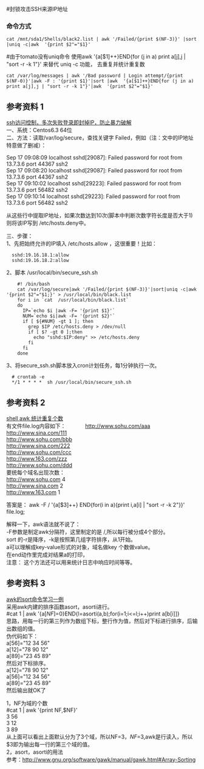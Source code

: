 #封锁攻击SSH来源IP地址

### 命令方式
       
    cat /mnt/sda1/Shells/black2.list | awk '/Failed/{print $(NF-3)}' |sort |uniq -c|awk  '{print $2"="$1}'  


  #由于tomato没有uniq命令 使用awk  '{a[$1]++}END{for (j in a) print a[j],j | "sort -r -k 1"}' 来替代 uniq -c 功能， 去重复并统计重复数

    cat /var/log/messages | awk '/Bad password | Login attempt/{print $(NF-0)}'|awk -F : '{print $1}'|sort |awk  '{a[$1]++}END{for (j in a) print a[j],j | "sort -r -k 1"}'|awk  '{print $2"="$1}'  
  
  
## 参考资料 1
[ssh访问控制，多次失败登录即封掉IP，防止暴力破解](http://www.cnblogs.com/panblack/p/secure_ssh_auto_block.html)          
一、系统：Centos6.3 64位   
二、方法：读取/var/log/secure，查找关键字 Failed，例如（注：文中的IP地址特意做了删减）：    
      
Sep 17 09:08:09 localhost sshd[29087]: Failed password for root from 13.7.3.6 port 44367 ssh2             
Sep 17 09:08:20 localhost sshd[29087]: Failed password for root from 13.7.3.6 port 44367 ssh2            
Sep 17 09:10:02 localhost sshd[29223]: Failed password for root from 13.7.3.6 port 56482 ssh2             
Sep 17 09:10:14 localhost sshd[29223]: Failed password for root from 13.7.3.6 port 56482 ssh2            
         
从这些行中提取IP地址，如果次数达到10次(脚本中判断次数字符长度是否大于1)则将该IP写到 /etc/hosts.deny中。          
          
三、步骤：         
1、先把始终允许的IP填入 /etc/hosts.allow ，这很重要！比如：    
   
      sshd:19.16.18.1:allow            
      sshd:19.16.18.2:allow                
2、脚本 /usr/local/bin/secure_ssh.sh             
                    
        #! /bin/bash
        cat /var/log/secure|awk '/Failed/{print $(NF-3)}'|sort|uniq -c|awk '{print $2"="$1;}' > /usr/local/bin/black.list
        for i in `cat  /usr/local/bin/black.list`
        do
          IP=`echo $i |awk -F= '{print $1}'`
          NUM=`echo $i|awk -F= '{print $2}'`
          if [ ${#NUM} -gt 1 ]; then
            grep $IP /etc/hosts.deny > /dev/null
            if [ $? -gt 0 ];then
              echo "sshd:$IP:deny" >> /etc/hosts.deny
            fi
          fi
        done
        
 3、将secure_ssh.sh脚本放入cron计划任务，每1分钟执行一次。           
       
      # crontab -e
      */1 * * * *  sh /usr/local/bin/secure_ssh.sh
      
## 参考资料 2   
[shell awk 统计重复个数](http://leichenlei.iteye.com/blog/1676649)                
有文件file.log内容如下：            
http://www.sohu.com/aaa        
http://www.sina.com/111                
http://www.sohu.com/bbb                
http://www.sina.com/222             
http://www.sohu.com/ccc           
http://www.163.com/zzz         
http://www.sohu.com/ddd           
要统每个域名出现次数：               
http://www.sohu.com 4               
http://www.sina.com 2                 
http://www.163.com 1              
              
答案是：  awk -F / '{a[$3]++} END{for(i in a){print i,a[i] | "sort -r -k 2"}}' file.log;             
            
解释一下，awk语法就不说了：            
-F参数是制定awk分隔符，这里制定的是 /,所以每行被分成4个部分。             
sort 的-r是降序，-k是按照第几组字符排序，从1开始。              
a可以理解成key-value形式的对象，域名做key 个数做value。            
在end动作里完成对结果a的打印，         
注意： 这个方法还可以用来统计日志中响应时间等等。    
    
## 参考资料 3
[awk的sort命令学习一例](http://liran728729.blog.51cto.com/2505117/1152213)    
采用awk内建的排序函数asort，asorti进行。             
#cat 1 | awk '{a[$NF]=$0}END{l=asorti(a,b);for(i=1;i<=l;i++)print a[b[i]]}            
思路，用每一行的第三列作为数组下标，整行作为值，然后对下标进行排序，后输出数组的值。                   
伪代码如下：             
a[56]="12 34 56"            
a[12]="78 90 12"              
a[89]="23 45 89"    
然后对下标排序。          
a[12]="78 90 12"       
a[56]="12 34 56"                   
a[89]="23 45 89"                   
然后输出就OK了            
            
1，NF为域的个数       
#cat 1 | awk '{print NF,$NF}'           
3 56       
3 12                     
3 89             
从上面可以看出上面默认分为了3个域，所以NF=3，$NF=$3,awk是行读入，所以$3即为输出每一行的第三个域的值。         
2，asort，asorti的用法           
参考：http://www.gnu.org/software/gawk/manual/gawk.html#Array-Sorting           



